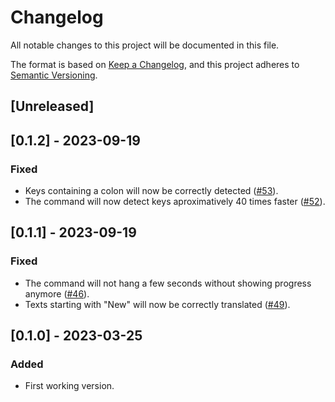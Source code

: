 # Changelog

All notable changes to this project will be documented in this file.

The format is based on [Keep a Changelog](https://keepachangelog.com/en/1.0.0/),
and this project adheres to [Semantic Versioning](https://semver.org/spec/v2.0.0.html).

## [Unreleased]

## [0.1.2] - 2023-09-19

### Fixed

- Keys containing a colon will now be correctly detected ([#53](https://github.com/khalyomede/laravel-translate/issues/53)).
- The command will now detect keys aproximatively 40 times faster ([#52](https://github.com/khalyomede/laravel-translate/issues/52)).

## [0.1.1] - 2023-09-19

### Fixed

- The command will not hang a few seconds without showing progress anymore ([#46](https://github.com/khalyomede/laravel-translate/issues/46)).
- Texts starting with "New" will now be correctly translated ([#49](https://github.com/khalyomede/laravel-translate/issues/49)).

## [0.1.0] - 2023-03-25

### Added

- First working version.

